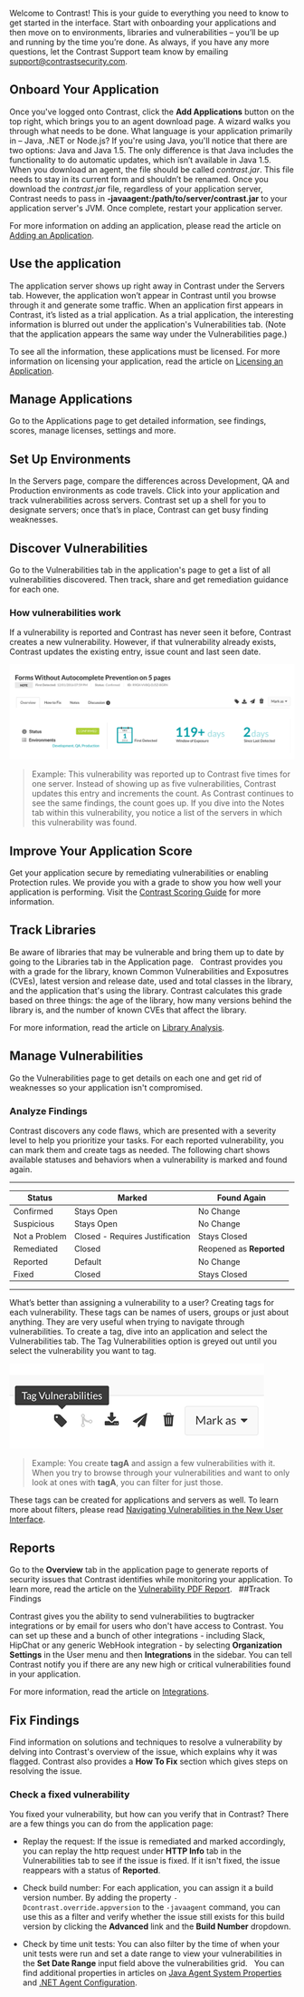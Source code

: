 <!--
title: "Quick Start Guide"
description: "Overview of Contrast UI for new users"
tags: "TeamServer user applications vulnerabilities"
-->

Welcome to Contrast! This is your guide to everything you need to know to get started in the interface. Start with onboarding your applications and then move on to environments, libraries and vulnerabilities – you’ll be up and running by the time you’re done. As always, if you have any more questions, let the Contrast Support team know by emailing <support@contrastsecurity.com>. 

## Onboard Your Application

Once you've logged onto Contrast, click the **Add Applications** button on the top right, which brings you to an agent download page. A wizard walks you through what needs to be done. What language is your application primarily in – Java, .NET or Node.js? If you're using Java, you'll notice that there are two options: Java and Java 1.5. The only difference is that Java includes the functionality to do automatic updates, which isn’t available in Java 1.5.
 
When you download an agent, the file should be called *contrast.jar*. This file needs to stay in its current form and shouldn’t be renamed. Once you download the *contrast.jar* file, regardless of your application server, Contrast needs to pass in **-javaagent:/path/to/server/contrast.jar** to your application server's JVM. Once complete, restart your application server. 

For more information on adding an application, please read the article on [Adding an Application](https://docs.contrastsecurity.com/user_tsguideapp.html#addapp).
 
## Use the application

The application server shows up right away in Contrast under the Servers tab. However, the application won’t appear in Contrast until you browse through it and generate some traffic. When an application first appears in Contrast, it’s listed as a trial application. As a trial application, the interesting information is blurred out under the application's Vulnerabilities tab. (Note that the application appears the same way under the Vulnerabilities page.) 

To  see all the information, these applications must be licensed. For more information on licensing your application, read the article on [Licensing an Application](https://docs.contrastsecurity.com/user_tsguideapp.html#licapp).
 
## Manage Applications

Go to the Applications page to get detailed information, see findings, scores, manage licenses, settings and more.
 
## Set Up Environments

In the Servers page, compare the differences across Development, QA and Production environments as code travels. Click into your application and track vulnerabilities across servers. Contrast set up a shell for you to designate servers; once that’s in place, Contrast can get busy finding weaknesses.
 
## Discover Vulnerabilities

Go to the Vulnerabilities tab in the application's page to get a list of all vulnerabilities discovered. Then track, share and get remediation guidance for each one.

### How vulnerabilities work

If a vulnerability is reported and Contrast has never seen it before, Contrast creates a new vulnerability. However, if that vulnerability already exists, Contrast updates the existing entry, issue count and last seen date.

<a href="assets/images/Application-vulnerabilities-tab.png" rel="lightbox" title="Vulnerabilities in the application page"><img class="thumbnail" src="assets/images/Application-vulnerabilities-tab.png"/></a>

> Example: This vulnerability was reported up to Contrast five times for one server. Instead of showing up as five vulnerabilities, Contrast updates this entry and increments the count. As Contrast continues to see the same findings, the count goes up. If you dive into the Notes tab within this vulnerability, you notice a list of the servers in which this vulnerability was found.
 
## Improve Your Application Score

Get your application secure by remediating vulnerabilities or enabling Protection rules. We provide you with a grade to show you how well your application is performing. Visit the [Contrast Scoring Guide](https://docs.contrastsecurity.com/user_tsguideapp.html#scoreguide) for more information. 
 
## Track Libraries

Be aware of libraries that may be vulnerable and bring them up to date by going to the Libraries tab in the Application page. 
 
Contrast provides you with a grade for the library, known Common Vulnerabilities and Exposutres (CVEs), latest version and release date, used and total classes in the library, and the application that's using the library. Contrast calculates this grade based on three things: the age of the library, how many versions behind the library is, and the number of known CVEs that affect the library.

For more information, read the article on [Library Analysis](https://docs.contrastsecurity.com/user_tsguidelib.html#analysis).
 
## Manage Vulnerabilities

Go the Vulnerabilities page to get details on each one and get rid of weaknesses so your application isn't compromised.
 
### Analyze Findings

Contrast discovers any code flaws, which are presented with a severity level to help you prioritize your tasks. For each reported vulnerability, you can mark them and create tags as needed. The following chart shows available statuses and behaviors when a vulnerability is marked and found again.

---

| Status        | Marked                          | Found Again          |
|---------------|---------------------------------|----------------------|
| Confirmed     | Stays Open                      | No Change            |
| Suspicious    | Stays Open                      | No Change            |
| Not a Problem | Closed - Requires Justification | Stays Closed         |
| Remediated    | Closed                          | Reopened as **Reported** |
| Reported      | Default                         | No Change            |
| Fixed         | Closed                          | Stays Closed         |

---

What’s better than assigning a vulnerability to a user? Creating tags for each vulnerability. These tags can be names of users, groups or just about anything. They are very useful when trying to navigate through vulnerabilities. To create a tag, dive into an application and select the Vulnerabilities tab. The Tag Vulnerabilities option is greyed out until you select the vulnerability you want to tag. 

<a href="assets/images/Tag-vulnerability.png" rel="lightbox" title="Tag vulnerabilities in the application page"><img class="thumbnail" src="assets/images/Tag-vulnerability.png"/></a>
 
> Example: You create **tagA** and assign a few vulnerabilities with it. When you try to browse through your vulnerabilities and want to only look at ones with **tagA**, you can filter for just those.

These tags can be created for applications and servers as well. To learn more about filters, please read [Navigating Vulnerabilities in the New User Interface](https://docs.contrastsecurity.com/user_tsguideapp.html#navvuln). 
 
## Reports

Go to the **Overview** tab in the application page to generate reports of security issues that Contrast identifies while monitoring your application. To learn more, read the article on the [Vulnerability PDF Report](https://docs.contrastsecurity.com/user_tsguiderep.html#pdf).
 
##Track Findings

Contrast gives you the ability to send vulnerabilities to bugtracker integrations or by email for users who don't have access to Contrast. You can set up these and a bunch of other integrations - including Slack, HipChat or any generic WebHook integration - by selecting **Organization Settings** in the User menu and then **Integrations** in the sidebar. You can tell Contrast notify you if there are any new high or critical vulnerabilities found in your application. 

For more information, read the article on [Integrations](https://docs.contrastsecurity.com/user_tsguideset.html#integrate).
 
## Fix Findings

Find information on solutions and techniques to resolve a vulnerability by delving into Contrast's overview of the issue, which explains why it was flagged. Contrast also provides a **How To Fix** section which gives steps on resolving the issue. 
 
### Check a fixed vulnerability 

You fixed your vulnerability, but how can you verify that in Contrast? There are a few things you can do from the application page:

* Replay the request:
If the issue is remediated and marked accordingly, you can replay the http request under **HTTP Info** tab in the Vulnerabilities tab to see if the issue is fixed. If it isn't fixed, the issue reappears with a status of **Reported**.

* Check build number:
For each application, you can assign it a build version number. By adding the property `-Dcontrast.override.appversion` to the `-javaagent` command, you can use this as a filter and verify whether the issue still exists for this build version by clicking the **Advanced** link and the **Build Number** dropdown.

* Check by time unit tests:
You can also filter by the time of when your unit tests were run and set a date range to view your vulnerabilities in the **Set Date Range** input field above the vulnerabilities grid.
 
You can find additional properties in articles on [Java Agent System Properties](https://docs.contrastsecurity.com/user_javaconfig.html#props2) and [.NET Agent Configuration](https://docs.contrastsecurity.com/user_netconfig.html#config). 
